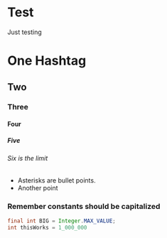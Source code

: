 # Test
Just testing
# One Hashtag
## Two
### Three
#### Four
##### Five
###### Six is the limit
* Asterisks are bullet points.
* Another point

### Remember constants should be capitalized
```java
final int BIG = Integer.MAX_VALUE;
int thisWorks = 1_000_000
```

